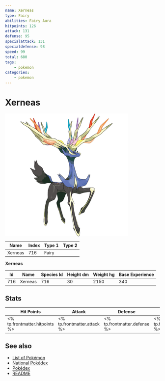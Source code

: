```yaml
---
name: Xerneas
type: Fairy
abilities: Fairy Aura
hitpoints: 126
attack: 131
defense: 95
specialattack: 131
specialdefense: 98
speed: 99
total: 680
tags:
    - pokemon
categories:
    - pokemon
---
```


# Xerneas


![Xerneas](images/716.png)

| **Name** | **Index** | **Type 1** | **Type 2** |
|----|----|----|----|
| Xerneas | 716 | Fairy  |  |

**Xerneas** 




| **Id** | **Name** | **Species Id** | **Height dm** | **Weight hg** | **Base Experience** |
|--------|----------|----------------|------------|------------|---------------------|
| 716 | Xerneas | 716 | 30 | 2150 | 340 |



## Stats

| **Hit Points** | **Attack** | **Defense** | **Special Attack** | **Special Defense** | **Speed** | **Total** |
|----------------|------------|-------------|--------------------|---------------------|-----------|-----------|
| <% tp.frontmatter.hitpoints %> | <% tp.frontmatter.attack %> | <% tp.frontmatter.defense %> | <% tp.frontmatter.specialattack %> | <% tp.frontmatter.specialdefense %> | <% tp.frontmatter.speed %> | <% tp.frontmatter.total %> |

## See also

- [List of Pokémon](../pokemon.md)
- [National Pokédex](../national_pokedex.md)
- [Pokédex](../pokedex.md)
- [README](../README.md)
